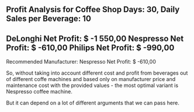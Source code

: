 Profit Analysis for Coffee Shop
Days: 30, Daily Sales per Beverage: 10
----------------------------------------
DeLonghi Net Profit: \$ -1 550,00
Nespresso Net Profit: \$ -610,00
Philips Net Profit: \$ -990,00
----------------------------------------
Recommended Manufacturer: Nespresso
Net Profit: $ -610,00

So, without taking into account different cost and profit from beverages out of different coffe machines and based only on manufacturer price and maintenance cost with the provided values - the most optimal variant is Nespresso coffee machine.

But it can depend on a lot of different arguments that we can pass here.